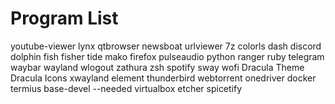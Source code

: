 # Program List
youtube-viewer
lynx
qtbrowser
newsboat
urlviewer
7z
colorls
dash
discord
dolphin
fish
fisher
tide
mako
firefox
pulseaudio
python
ranger
ruby
telegram
waybar
wayland
wlogout
zathura
zsh
spotify
sway
wofi
Dracula Theme
Dracula Icons
xwayland
element
thunderbird
webtorrent
onedriver
docker
termius
base-devel --needed
virtualbox
etcher
spicetify

